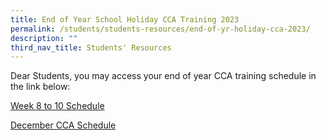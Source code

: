 ```yaml
---
title: End of Year School Holiday CCA Training 2023
permalink: /students/students-resources/end-of-yr-holiday-cca-2023/
description: ""
third_nav_title: Students' Resources
---
```

Dear Students, you may access your end of year CCA training schedule in the link below:

[Week 8 to 10 Schedule](https://docs.google.com/spreadsheets/d/1JAZ9fjRNtxvMYOviWZcwGCDxgRaGnpBFg6OSc1ZS2nU/edit#gid=0)

[December CCA Schedule](https://docs.google.com/spreadsheets/d/1JAZ9fjRNtxvMYOviWZcwGCDxgRaGnpBFg6OSc1ZS2nU/edit#gid=55028107)